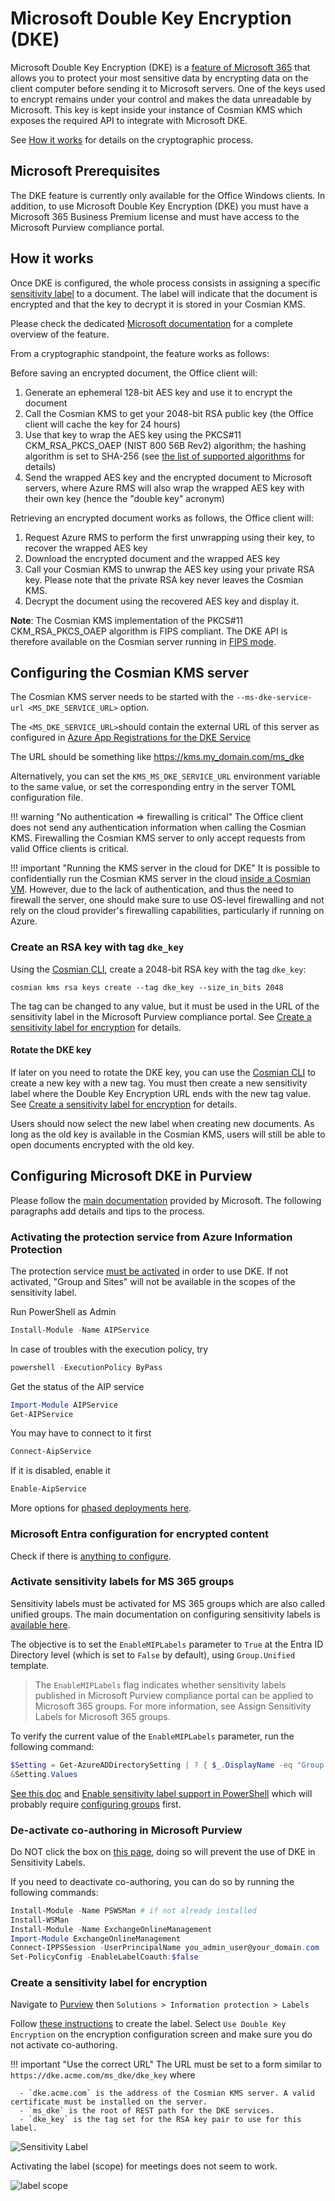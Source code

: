 # Microsoft Double Key Encryption (DKE)

Microsoft Double Key Encryption (DKE) is a [feature of Microsoft 365](https://learn.microsoft.com/en-us/purview/double-key-encryption)
that allows you to protect your most sensitive
data by encrypting data on the client computer before sending it to Microsoft servers.
One of the keys used to encrypt remains under your control and makes the data unreadable by Microsoft. This key is kept
inside your instance of Cosmian KMS which exposes the required API to integrate with Microsoft DKE.

See [How it works](#how-it-works) for details on the cryptographic process.

## Microsoft Prerequisites

The DKE feature is currently only available for the Office Windows clients. In addition, to use Microsoft
Double Key Encryption (DKE) you must have a Microsoft 365 Business Premium license and must have access to the Microsoft
Purview compliance portal.

## How it works

Once DKE is configured, the whole process consists in assigning a
specific [sensitivity label](https://learn.microsoft.com/en-gb/purview/create-sensitivity-labels#create-and-configure-sensitivity-labels)
to a document. The label will indicate that the document is encrypted and that the key to decrypt it is stored in your
Cosmian KMS.

Please check the dedicated [Microsoft documentation](https://learn.microsoft.com/en-us/purview/double-key-encryption)
for a complete overview of the feature.

From a cryptographic standpoint, the feature works as follows:

Before saving an encrypted document, the Office client will:

1. Generate an ephemeral 128-bit AES key and use it to encrypt the document
2. Call the Cosmian KMS to get your 2048-bit RSA public key (the Office client will cache the key for 24 hours)
3. Use that key to wrap the AES key using the PKCS#11 CKM_RSA_PKCS_OAEP (NIST 800 56B Rev2) algorithm; the hashing
   algorithm is set to SHA-256 (see [the list of supported algorithms](../algorithms.md) for details)
4. Send the wrapped AES key and the encrypted document to Microsoft servers, where Azure RMS will also wrap the
   wrapped AES key with their own key (hence the "double key" acronym)

Retrieving an encrypted document works as follows, the Office client will:

1. Request Azure RMS to perform the first unwrapping using their key, to recover the wrapped AES key
2. Download the encrypted document and the wrapped AES key
3. Call your Cosmian KMS to unwrap the AES key using your private RSA key. Please note
   that the private RSA key never leaves the Cosmian KMS.
4. Decrypt the document using the recovered AES key and display it.

**Note**: The Cosmian KMS implementation of the PKCS#11 CKM_RSA_PKCS_OAEP algorithm is FIPS compliant. The DKE
API is therefore available on the Cosmian server running in [FIPS mode](../fips.md).

## Configuring the Cosmian KMS server

The Cosmian KMS server needs to be started with the `--ms-dke-service-url <MS_DKE_SERVICE_URL>` option.

The `<MS_DKE_SERVICE_URL>`should contain the external URL of this server as configured in [Azure App Registrations
for the DKE Service](https://learn.microsoft.com/en-us/purview/double-key-encryption-setup#register-your-key-store)

The URL should be something like <https://kms.my_domain.com/ms_dke>

Alternatively, you can set the `KMS_MS_DKE_SERVICE_URL` environment variable to the same value, or set the
corresponding entry in the server TOML configuration file.

!!! warning "No authentication => firewalling is critical"
      The Office client does not send any authentication information when calling the Cosmian KMS. Firewalling the
      Cosmian KMS server to only accept requests from valid Office clients is critical.

!!! important "Running the KMS server in the cloud for DKE"
      It is possible to confidentially run the Cosmian KMS server in the cloud [inside a
      Cosmian VM](../marketplace_guide.md). However, due to the lack of authentication, and thus the need to firewall the server,
      one should make sure to use OS-level firewalling and not rely on the cloud provider's firewalling capabilities,
      particularly if running on Azure.

### Create an RSA key with tag `dke_key`

Using the [Cosmian CLI](../../cosmian_cli/index.md), create a 2048-bit RSA key with the tag `dke_key`:

```shell
cosmian kms rsa keys create --tag dke_key --size_in_bits 2048
```

The tag can be changed to any value, but it must be used in the URL of the sensitivity label in the Microsoft Purview
compliance portal. See [Create a sensitivity label for encryption](#create-a-sensitivity-label-for-encryption) for details.

#### Rotate the DKE key

If later on you need to rotate the DKE key, you can use the [Cosmian CLI](../../cosmian_cli/index.md) to create a new key with a new tag.
You must then create a new sensitivity label where the Double Key Encryption URL ends with the new tag value.
See [Create a sensitivity label for encryption](#create-a-sensitivity-label-for-encryption) for details.

Users should now select the new label when creating new documents.
As long as the old key is available in the Cosmian KMS, users will still be able to open documents encrypted with the
old key.

## Configuring Microsoft DKE in Purview

Please follow the [main documentation](https://learn.microsoft.com/en-us/purview/double-key-encryption-setup)
provided by Microsoft. The following paragraphs add details and tips to the process.

### Activating the protection service from Azure Information Protection

The protection
service [must be activated](https://learn.microsoft.com/en-us/azure/information-protection/activate-service) in order to
use DKE.
If not activated, "Group and Sites" will not be available in the scopes of the sensitivity label.

Run PowerShell as Admin

 ```powershell
 Install-Module -Name AIPService
 ```

In case of troubles with the execution policy, try

 ```powershell
 powershell -ExecutionPolicy ByPass
 ```

Get the status of the AIP service

 ```powershell
 Import-Module AIPService
 Get-AIPService
 ```

You may have to connect to it first

 ```powershell
 Connect-AipService
 ```

If it is disabled, enable it

 ```powershell
 Enable-AipService
 ```

More options for [phased deployments
here](https://learn.microsoft.com/en-us/azure/information-protection/activate-service#configuring-onboarding-controls-for-a-phased-deployment).

### Microsoft Entra configuration for encrypted content

Check if there is [anything to configure](https://learn.microsoft.com/en-gb/purview/encryption-azure-ad-configuration).

### Activate sensitivity labels for MS 365 groups

Sensitivity labels must be activated for MS 365 groups which are also called unified groups.
The main documentation on configuring sensitivity labels
is [available here](https://learn.microsoft.com/en-gb/purview/encryption-sensitivity-labels).

The objective is to set the `EnableMIPLabels` parameter to `True` at the Entra ID Directory level (which is set
to `False` by default), using  `Group.Unified` template.

> The `EnableMIPLabels` flag indicates whether sensitivity labels published in Microsoft Purview compliance portal
> can be applied to Microsoft 365 groups. For more information, see Assign Sensitivity Labels for Microsoft 365 groups.

To verify the current value of the `EnableMIPLabels` parameter, run the following command:

```powershell
$Setting = Get-AzureADDirectorySetting | ? { $_.DisplayName -eq "Group.Unified"}
&Setting.Values
```

[See this doc](https://learn.microsoft.com/en-gb/purview/sensitivity-labels-teams-groups-sites#using-sensitivity-labels-for-microsoft-teams-microsoft-365-groups-and-sharepoint-sites)
and [Enable sensitivity label support in PowerShell](https://learn.microsoft.com/en-us/entra/identity/users/groups-assign-sensitivity-labels#enable-sensitivity-label-support-in-powershell)
which will probably
require [configuring groups](https://learn.microsoft.com/en-us/entra/identity/users/groups-settings-cmdlets) first.

### De-activate co-authoring in Microsoft Purview

Do NOT click the box
on [this page](https://compliance.microsoft.com/compliancesettings/co-authoring_for_files_with_sensitivity_labels),
doing so will prevent the use of DKE in Sensitivity Labels.

If you need to deactivate co-authoring, you can do so by running the following commands:

```powershell
Install-Module -Name PSWSMan # if not already installed
Install-WSMan
Install-Module -Name ExchangeOnlineManagement
Import-Module ExchangeOnlineManagement
Connect-IPPSSession -UserPrincipalName you_admin_user@your_domain.com
Set-PolicyConfig -EnableLabelCoauth:$false
```

### Create a sensitivity label for encryption

Navigate to [Purview](https://compliance.microsoft.com/homepage) then `Solutions > Information protection > Labels`

Follow [these instructions](https://learn.microsoft.com/en-gb/purview/create-sensitivity-labels#create-and-configure-sensitivity-labels)
to create the label.
Select `Use Double Key Encryption` on the encryption configuration screen and make sure
you do not activate co-authoring.

!!! important "Use the correct URL"
      The URL must be set to a form similar to `https://dke.acme.com/ms_dke/dke_key` where

      - `dke.acme.com` is the address of the Cosmian KMS server. A valid certificate must be installed on the server.
      - `ms_dke` is the root of REST path for the DKE services.
      - `dke_key` is the tag set for the RSA key pair to use for this label.

![Sensitivity Label](./sensitivity_label.png)

Activating the label (scope) for meetings does not seem to work.

![label scope](./label_scope.png)
